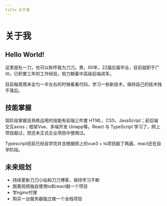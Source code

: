 ```yaml
---
title 关于我
---
```

# 关于我
## Hello World!

这里是杜一刀，也可以称呼我为刀刀。男，00年，22届应届毕业，目前就职于广州，已积累三年的工作经验，努力朝着中高级前端进军。

目前每周周末会匀一半左右的时候看看代码，学习一些新技术，保持自己的技术栈不落后。

## 技能掌握
现阶段掌握且熟练运用的技能有前端三件套 HTML、CSS、JavaScript；前后端交互axios；框架Vue、多端开发 Uniapp等。React 与 TypeScript 学习了，网上项目敲过，但还未正式企业项目中使用过。

Typescript目前已经自学完并且根据网上的vue3 + ts项目敲了两遍，react还在自学阶段。

## 未来规划
- 持续更新刀刀小站和刀刀博客，保持学习不断
- 脱离视频独自使用ts和react敲一个项目
- 学nginx代理
- 购买一台服务器独立做一个全栈项目
